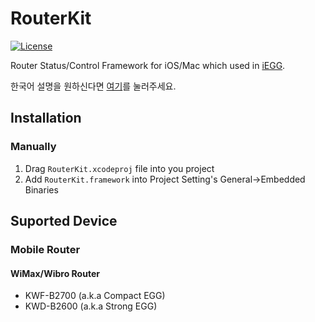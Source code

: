 # RouterKit
[![License](https://img.shields.io/badge/license-BSD-blue.svg)](https://raw.githubusercontent.com/sinoru/RouterKit/master/LICENSE)

Router Status/Control Framework for iOS/Mac which used in [iEGG](http://www.sinoru.me/app/iegg).

한국어 설명을 원하신다면 [여기](https://github.com/sinoru/RouterKit/blob/master/README.ko.md)를 눌러주세요.

## Installation
### Manually
1. Drag `RouterKit.xcodeproj` file into you project
2. Add `RouterKit.framework` into Project Setting's General->Embedded Binaries

## Suported Device
### Mobile Router
#### WiMax/Wibro Router
* KWF-B2700 (a.k.a Compact EGG)
* KWD-B2600 (a.k.a Strong EGG)
